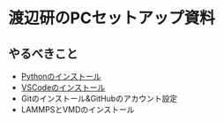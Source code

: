 # 渡辺研のPCセットアップ資料

## やるべきこと

* [Pythonのインストール](python/README.md)
* [VSCodeのインストール](vscode/README.md)
* Gitのインストール&GitHubのアカウント設定
* LAMMPSとVMDのインストール
